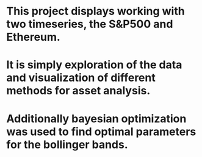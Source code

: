 # This project displays working with two timeseries, the S&P500 and Ethereum. 
# It is simply exploration of the data and visualization of different methods for asset analysis.
# Additionally bayesian optimization was used to find optimal parameters for the bollinger bands. 
